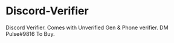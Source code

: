# Discord-Verifier
Discord Verifier. Comes with Unverified Gen &amp; Phone verifier. DM Pulse#9816 To Buy.
